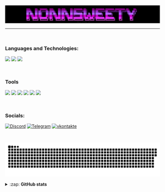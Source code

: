![Header](https://github.com/Fafnot/Fafnot/blob/main/WindowsTerminal_xUFV7rxoP5.png)

------------------------------------------------------------------------------------

<br />

### Languages and Technologies:
<img src="https://img.shields.io/badge/python-black?style=for-the-badge&logo=python&logoColor=blue"> <img src="https://img.shields.io/badge/html-black?style=for-the-badge&logo=html5&logoColor=red"> <img src="https://img.shields.io/badge/css-black?style=for-the-badge&logo=css3&logoColor=blue"> 

<br />

### Tools
<img src="https://img.shields.io/badge/nvim-black?style=for-the-badge&logo=neovim&logoColor=green&"> <img src="https://img.shields.io/badge/vs code-black?style=for-the-badge&logoColor=blue"> <img src="https://img.shields.io/badge/blender-black?style=for-the-badge&logo=blender&logoColor=orenge"> <img src="https://img.shields.io/badge/google-black?style=for-the-badge&logo=google&logoColor=blue"> <img src="https://img.shields.io/badge/pycharm-black?style=for-the-badge&logo=pycharm&logoColor=green"> <img src="https://img.shields.io/badge/figma-black?style=for-the-badge&logo=figma&logoColor=red">

<br />

### Socials:

[![Discord](https://img.shields.io/badge/discord-black?style=for-the-badge&logo=discord&logoColor=purple)](https://discord.com/invite/SFcSqZatPa) [![Telegram](https://img.shields.io/badge/telegram-black?style=for-the-badge&logo=telegram&logoColor=blue)](https://t.me/Trash_sweetyyy) [![vkontakte](https://img.shields.io/badge/vkontakte-black?style=for-the-badge&logo=vk&logoColor=blue)](https://vk.com/darmenov5)

<br /> 

<p align="center">
<img width="600" src=".github/workflows/github-snake.svg" alt="snake"/>
</p>

<details>
  <summary>:zap: <b>GitHub stats</b></summary>
  <p>
   <img align="middle"  alt="codeSTACKr's GitHub Stats" src="https://github-readme-stats.vercel.app/api?username=Fafnot&show_icons=true&theme=dark" />
   <img align="middle" alt="codeSTACKr's GitHub Stats" src="https://github-readme-stats.vercel.app/api/top-langs/?username=Fafnot&layout=compact&theme=dark" />  
   <br>
   <img align="middle" alt="codewars" src="https://github.r2v.ch/codewars?user=nonnsweety&stroke=%23BB432C">
  </p>
</details>





